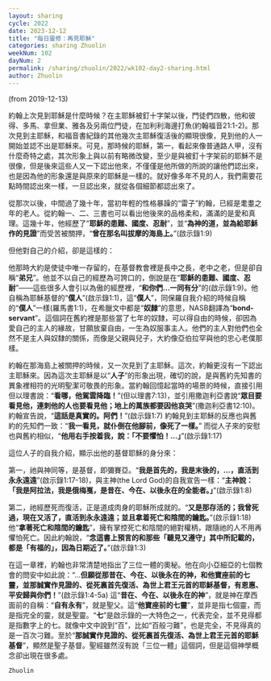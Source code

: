 ```yaml
---
layout: sharing
cycle: 2022
date: 2023-12-12
title: "每日靈修：再見耶穌"
categories: sharing Zhuolin
weekNum: 102
dayNum: 2
permalink: /sharing/zhuolin/2022/wk102-day2-sharing.html
author: Zhuolin
---
```

(from 2019-12-13)

約翰上次見到耶穌是什麼時候？在主耶穌被釘十字架以後，門徒們四散，他和彼得、多馬、拿但業、雅各及另兩位門徒，在加利利海邊打魚(約翰福音21:1-2)。那次見到主耶穌，和福音書紀錄的其他幾次主耶穌復活後的顯現很像，見到他的人一開始並認不出是耶穌來。可見，那時候的耶穌，第一，看起來像普通路人甲，沒有什麼奇特之處，其次形象上與以前有略微改變，至少是與被釘十字架前的耶穌不是很像，但是後來這些人又一下認出他來，不僅僅是他所做的所說的讓他們認出來，也是因為他的形象還是與原來的耶穌是一樣的。就好像多年不見的人，我們需要花點時間認出來一樣，一旦認出來，就從各個細節都認出來了。  

從那次以後，中間過了幾十年，當初年輕的性格暴躁的“雷子”約翰，已經是耄耋之年的老人。從約翰一、二、三書也可以看出他後來的品格柔和，滿滿的是愛和真理。這幾十年，他經歷了“**耶穌的患難、國度、忍耐**”，並“**為神的道，並為給耶穌作的見證**”而受苦被關押，“**曾在那名叫拔摩的海島上。**”(啟示錄1:9)  

但他對自己的介紹，卻是這樣的：  

他那時大約是使徒中唯一存留的，在基督教會裡是長中之長，老中之老，但是卻自稱“**弟兄**”。他並不以自己的經歷為可誇口的，倒說是在“**耶穌的患難、國度、忍耐**”——這些很多人會引以為傲的經歷裡，“**和你們...一同有分**”的(啟示錄1:9)。他自稱為耶穌基督的“**僕人**”(啟示錄1:1)，這“**僕人**”，同保羅自我介紹的時候自稱的“**僕人**”一樣(羅馬書1:1)，在希臘文中都是“**奴隸**”的意思，NASB翻譯為“**bond-servant**”。這個詞在舊約裡是那些當了七年的奴隸，可以得自由的時候，卻因為愛自己的主人的緣故，甘願放棄自由，一生為奴服事主人。他們的主人對他們也全然不是主人與奴隸的關係，而像是父親與兒子，大約像亞伯拉罕與他的忠心老僕那樣。  

約翰在那海島上被關押的時候，又一次見到了主耶穌。這次，約翰更沒有一下認出主耶穌來。因為這次主耶穌是以“**人子**”的形象出現，確切的說，是與舊約先知書的異象裡相符的光明聖潔可敬畏的形象。當約翰回憶起當時的場景的時候，直接引用但以理書說：“**看哪，他駕雲降臨！**”(但以理書7:13)，並引用撒迦利亞書說“**眾目要看見他，連刺他的人也要看見他；地上的萬族都要因他哀哭**”(撒迦利亞書12:10)。約翰宣告說，“**這話是真實的。阿們！**”(啟示錄1:7) 約翰見到主耶穌的反應也與舊約的先知們一致：“**我一看見，就仆倒在他腳前，像死了一樣。**” 而從人子來的安慰也與舊約相似，“**他用右手按着我，說：「不要懼怕！...」**”(啟示錄1:17)  

這位人子的自我介紹，顯示出他的基督耶穌的身分來：  

第一，祂與神同等，是基督，即彌賽亞。“**我是首先的，我是末後的，...，直活到永永遠遠**”(啟示錄1:17-18)，與主神(the Lord God)的自我宣告一樣：“**主神說：「我是阿拉法，我是俄梅戛，是昔在、今在、以後永在的全能者。」**”(啟示錄1:8)  

第二，祂經歷死而復活，正是道成肉身的耶穌所成就的。“**又是那存活的；我曾死過，現在又活了，直活到永永遠遠；並且拿着死亡和陰間的鑰匙。**”(啟示錄1:18) 他“**拿著死亡和陰間的鑰匙**”，擁有掌控死亡和陰間的絕對權柄，跟隨祂的人不用再懼怕死亡。因此約翰說，“**念這書上預言的和那些「聽見又遵守」其中所記載的，都是「有福的」，因為日期近了。**”(啟示錄1:3)  

在這一章裡，約翰也非常清楚地指出了三位一體的奧秘。他在向小亞細亞的七個教會的問安中如此說：“...**但願從那昔在、今在、以後永在的神，和他寶座前的七靈，並那誠實作見證的、從死裏首先復活、為世上君王元首的耶穌基督，有恩惠、平安歸與你們！**”(啟示錄1:4-5a) 這“**昔在、今在、以後永在的神**”，就是神在摩西面前的自稱：“**自有永有**”，就是聖父。這“**他寶座前的七靈**”，並非是指七個靈，而是指完全的靈，就是聖靈。“**七**”是啟示錄的一大特色之一，代表完全，並不見得都是指數字上的七。就像中文中說到“百”，比如“百般刁難”，也是完全，不見得真的是一百次刁難。至於“**那誠實作見證的、從死裏首先復活、為世上君王元首的耶穌基督**”，顯然是聖子基督。聖經雖然沒有說「三位一體」這個詞，但是這個神學概念卻出現在很多處。  

`Zhuolin`  
